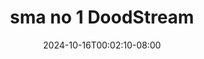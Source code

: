 --- 
title: "sma no 1  DoodStream"
description: "streaming bokep sma no 1  DoodStream yandek full vidio new"
date: 2024-10-16T00:02:10-08:00
file_code: "btm9owzz48kd"
draft: false
cover: "9bn016k3fknhvri7.jpg"
tags: ["sma", "DoodStream", "bokep-indo", "bokep-viral", "bokep-ig"]
length: 74
fld_id: "1398456"
foldername: "ABG vacum cleaner"
categories: ["ABG vacum cleaner"]
views: 170
---